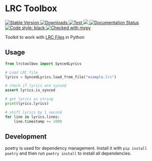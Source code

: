 LRC Toolbox
===========

<p>
  <a href="https://pypi.org/project/lrctoolbox/">
    <img src="https://img.shields.io/pypi/v/lrctoolbox?color=purple" alt="Stable Version">
  </a>
  <a href="https://pypistats.org/packages/lrctoolbox">
    <img src="https://img.shields.io/pypi/dm/lrctoolbox?color=blue" alt="Downloads">
  </a>
  <a href="https://github.com/Dr-Blank/lrctoolbox/actions">
    <img src="https://github.com/Dr-Blank/lrctoolbox/actions/workflows/tests.yaml/badge.svg" alt="Test">
  </a>
  <a href="https://codecov.io/gh/Dr-Blank/lrctoolbox" > 
    <img src="https://codecov.io/gh/Dr-Blank/lrctoolbox/graph/badge.svg"/> 
  </a>
  <a href='https://lrctoolbox.readthedocs.io/en/latest/?badge=latest'>
    <img src='https://readthedocs.org/projects/lrctoolbox/badge/?version=latest' alt='Documentation Status' />
  </a>
  <a href="https://github.com/psf/black">
    <img src="https://img.shields.io/badge/code%20style-black-000000.svg" alt="Code style: black">
  </a>
  <a href="https://mypy-lang.org/">
    <img src="https://www.mypy-lang.org/static/mypy_badge.svg" alt="Checked with mypy">
  </a>
</p>


Toolkit to work with [LRC Files](https://en.wikipedia.org/wiki/LRC_(file_format)) in Python

## Usage

```python
from lrctoolbox import SyncedLyrics

# Load LRC file
lyrics = SyncedLyrics.load_from_file("example.lrc")

# check if lyrics are synced
assert lyrics.is_synced

# get lyrics as string
print(lyrics.lyrics)

# shift lyrics by 1 second
for line in lyrics.lines:
    line.timestamp += 1000

```

## Development

poetry is used for dependency management. Install it with `pip install poetry` and then run `poetry install` to install all dependencies.


